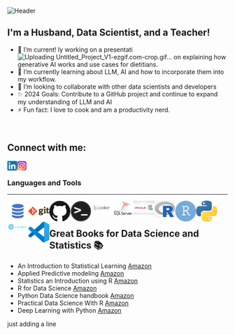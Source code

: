 <!-- ![Header](./pngs/github-header-image.png) -->
<!-- ### Hi there, I am Patrick - aka [patrickA25][website] 👋 -->
![Header](https://github.com/patrickA25/patrickA25/assets/41715581/3e45e635-fd85-46cf-8cb9-2f6345c6769e)

## I'm a Husband, Data Scientist, and a Teacher!
- 🔭 I’m current!
ly working on a presentati![Uploading Untitled_Project_V1-ezgif.com-crop.gif…]()
on explaining how generative AI works and use cases for dietitians.
- 🌱 I’m currently learning about LLM, AI and how to incorporate them into my workflow. 
- 👯 I’m looking to collaborate with other data scientists and developers
- ✨ 2024 Goals: Contribute to a GitHub project and continue to expand my understanding of LLM and AI
- ⚡ Fun fact: I love to cook and am a productivity nerd.
<br />

## Connect with me:
[<img align="left" alt="payers | LinkedIn" width="22px" src="https://github.com/patrickA25/patrickA25/blob/assets/linkedin.png" />][linkedin]

[<img align="left" alt="payers | Instagram" width="22px" src="https://github.com/patrickA25/patrickA25/blob/assets/insta.png" />][instagram]

<br />

 ### Languages and Tools
---
<img align="left" alt="SQL" width="48px" src="https://raw.githubusercontent.com/github/explore/80688e429a7d4ef2fca1e82350fe8e3517d3494d/topics/sql/sql.png" />
<img align="left" alt="Git" width="48px" src="https://raw.githubusercontent.com/github/explore/80688e429a7d4ef2fca1e82350fe8e3517d3494d/topics/git/git.png" />
<img align="left" alt="GitHub" width="48px" src="https://raw.githubusercontent.com/github/explore/78df643247d429f6cc873026c0622819ad797942/topics/github/github.png" />
<img align="left" alt="Terminal" width="48px" src="https://raw.githubusercontent.com/github/explore/80688e429a7d4ef2fca1e82350fe8e3517d3494d/topics/terminal/terminal.png" />
<img align="left" alt="Looker" width="48px" src="https://github.com/patrickA25/patrickA25/blob/assets/Looker_logo.png" />
<img align="left" alt="MSSQL" width="48px" src="https://github.com/patrickA25/patrickA25/blob/assets/MSSQL.png" />
<img align="left" alt="Oracle" width="48px" src="https://github.com/patrickA25/patrickA25/blob/assets/Oracle_SQL.png" />
<img align="left" alt="R" width="48px" src="https://github.com/patrickA25/patrickA25/blob/assets/RLogo.png" />
<img align="left" alt="Rstudio" width="48px" src="https://github.com/patrickA25/patrickA25/blob/assets/RStudio.png" />
<img align="left" alt="Python" width="48px" src="https://github.com/patrickA25/patrickA25/blob/assets/python.png" />
<img align="left" alt="Snowflake" width="48px" src="https://github.com/patrickA25/patrickA25/blob/assets/snowflake.png" />
<img align="left" alt="Visual Studio Code" width="48px" src="https://raw.githubusercontent.com/github/explore/80688e429a7d4ef2fca1e82350fe8e3517d3494d/topics/visual-studio-code/visual-studio-code.png" />

<br />
<br />

## Great Books for Data Science and Statistics 📚
* An Introduction to Statistical Learning [Amazon](https://www.amazon.com/Introduction-Statistical-Learning-Applications-Statistics/dp/1071614177/ref=sr_1_1?keywords=an+introduction+to+statistical+learning&qid=1645586347&sprefix=an+introduction+to+statistical+lear%2Caps%2C149&sr=8-1)
* Applied Predictive modeling [Amazon](https://www.amazon.com/Applied-Predictive-Modeling-Max-Kuhn/dp/1461468485/ref=sr_1_1?crid=PDCP0G3ZO99X&keywords=applied+predictive+modeling&qid=1645586452&sprefix=applied+predictive+modeling%2Caps%2C137&sr=8-1)
* Statistics an Introduction using R [Amazon](https://www.amazon.com/Statistics-Introduction-Michael-J-Crawley/dp/1118941098/ref=sr_1_2?keywords=statistics+an+introduction+using+r&qid=1645586501&sprefix=statistics+an+%2Caps%2C145&sr=8-2)
* R for Data Science [Amazon](https://www.amazon.com/Data-Science-Transform-Visualize-Model/dp/1491910399/ref=sr_1_19?crid=1H3B728WNHIGR&keywords=r+from+data&qid=1645586540&sprefix=r+for+data%2Caps%2C177&sr=8-19)
* Python Data Science handbook [Amazon](https://www.amazon.com/Python-Data-Science-Handbook-Essential/dp/1491912057/ref=sr_1_1?crid=2VX63UOIM5OJ4&keywords=python+for+data+science&qid=1645586573&sprefix=python+for+data+science%2Caps%2C136&sr=8-1)
* Practical Data Science With R [Amazon](https://www.amazon.com/Practical-Data-Science-Nina-Zumel/dp/1617295876/ref=sr_1_1?crid=24VLKYQMU3N3R&keywords=practical+data+science+with+R&qid=1645586644&sprefix=practical+data+science+with+r%2Caps%2C134&sr=8-1)
* Deep Learning with Python [Amazon](https://www.amazon.com/Deep-Learning-Python-Francois-Chollet/dp/1617294438/ref=sr_1_4?crid=E9Z5GXYDKBT2&keywords=deep+learning+with+Python&qid=1645586713&sprefix=deep+learning+with+python%2Caps%2C139&sr=8-4)

just adding a line


<br />

[website]: https://www.ayersanalytics.com/about

[linkedin]: https://www.linkedin.com/in/patrick-a-65b053122/

[instagram]: https://www.instagram.com/zerocool14/


<!--
**patrickA25/patrickA25** is a ✨ _special_ ✨ repository because its `README.md` (this file) appears on your GitHub profile.

Here are some ideas to get you started:
## 

- 💬 Ask me about ...
- 📫 How to reach me: ...
- 😄 Pronouns: ...
- 🤔 I’m looking for help with ...

-->
